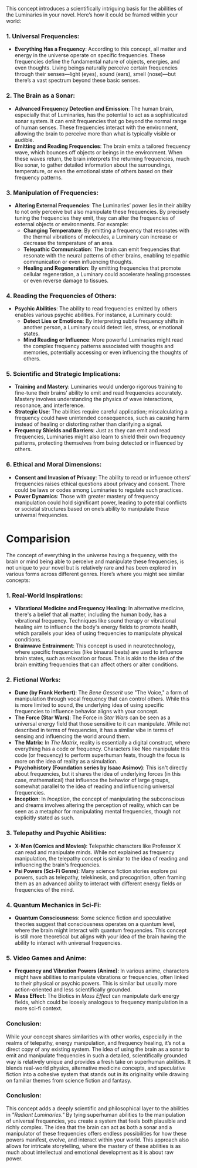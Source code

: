 This concept introduces a scientifically intriguing basis for the abilities of the Luminaries in your novel. Here’s how it could be framed within your world:

### 1. **Universal Frequencies**:
   - **Everything Has a Frequency**: According to this concept, all matter and energy in the universe operate on specific frequencies. These frequencies define the fundamental nature of objects, energies, and even thoughts. Living beings naturally perceive certain frequencies through their senses—light (eyes), sound (ears), smell (nose)—but there’s a vast spectrum beyond these basic senses.

### 2. **The Brain as a Sonar**:
   - **Advanced Frequency Detection and Emission**: The human brain, especially that of Luminaries, has the potential to act as a sophisticated sonar system. It can emit frequencies that go beyond the normal range of human senses. These frequencies interact with the environment, allowing the brain to perceive more than what is typically visible or audible.
   - **Emitting and Reading Frequencies**: The brain emits a tailored frequency wave, which bounces off objects or beings in the environment. When these waves return, the brain interprets the returning frequencies, much like sonar, to gather detailed information about the surroundings, temperature, or even the emotional state of others based on their frequency patterns.

### 3. **Manipulation of Frequencies**:
   - **Altering External Frequencies**: The Luminaries’ power lies in their ability to not only perceive but also manipulate these frequencies. By precisely tuning the frequencies they emit, they can alter the frequencies of external objects or environments. For example:
     - **Changing Temperature**: By emitting a frequency that resonates with the thermal vibrations of molecules, a Luminary can increase or decrease the temperature of an area.
     - **Telepathic Communication**: The brain can emit frequencies that resonate with the neural patterns of other brains, enabling telepathic communication or even influencing thoughts.
     - **Healing and Regeneration**: By emitting frequencies that promote cellular regeneration, a Luminary could accelerate healing processes or even reverse damage to tissues.

### 4. **Reading the Frequencies of Others**:
   - **Psychic Abilities**: The ability to read frequencies emitted by others enables various psychic abilities. For instance, a Luminary could:
     - **Detect Lies or Emotions**: By interpreting subtle frequency shifts in another person, a Luminary could detect lies, stress, or emotional states.
     - **Mind Reading or Influence**: More powerful Luminaries might read the complex frequency patterns associated with thoughts and memories, potentially accessing or even influencing the thoughts of others.

### 5. **Scientific and Strategic Implications**:
   - **Training and Mastery**: Luminaries would undergo rigorous training to fine-tune their brains’ ability to emit and read frequencies accurately. Mastery involves understanding the physics of wave interactions, resonance, and interference.
   - **Strategic Use**: The abilities require careful application; miscalculating a frequency could have unintended consequences, such as causing harm instead of healing or distorting rather than clarifying a signal.
   - **Frequency Shields and Barriers**: Just as they can emit and read frequencies, Luminaries might also learn to shield their own frequency patterns, protecting themselves from being detected or influenced by others.

### 6. **Ethical and Moral Dimensions**:
   - **Consent and Invasion of Privacy**: The ability to read or influence others’ frequencies raises ethical questions about privacy and consent. There could be laws or codes among Luminaries to regulate such practices.
   - **Power Dynamics**: Those with greater mastery of frequency manipulation could hold significant power, leading to potential conflicts or societal structures based on one’s ability to manipulate these universal frequencies.


# Comparision
The concept of everything in the universe having a frequency, with the brain or mind being able to perceive and manipulate these frequencies, is not unique to your novel but is relatively rare and has been explored in various forms across different genres. Here’s where you might see similar concepts:

### 1. **Real-World Inspirations**:
   - **Vibrational Medicine and Frequency Healing**: In alternative medicine, there's a belief that all matter, including the human body, has a vibrational frequency. Techniques like sound therapy or vibrational healing aim to influence the body's energy fields to promote health, which parallels your idea of using frequencies to manipulate physical conditions.
   - **Brainwave Entrainment**: This concept is used in neurotechnology, where specific frequencies (like binaural beats) are used to influence brain states, such as relaxation or focus. This is akin to the idea of the brain emitting frequencies that can affect others or alter conditions.

### 2. **Fictional Works**:
   - **Dune (by Frank Herbert)**: The *Bene Gesserit* use "The Voice," a form of manipulation through vocal frequency that can control others. While this is more limited to sound, the underlying idea of using specific frequencies to influence behavior aligns with your concept.
   - **The Force (Star Wars)**: The Force in *Star Wars* can be seen as a universal energy field that those sensitive to it can manipulate. While not described in terms of frequencies, it has a similar vibe in terms of sensing and influencing the world around them.
   - **The Matrix**: In *The Matrix*, reality is essentially a digital construct, where everything has a code or frequency. Characters like Neo manipulate this code (or frequency) to perform superhuman feats, though the focus is more on the idea of reality as a simulation.
   - **Psychohistory (Foundation series by Isaac Asimov)**: This isn't directly about frequencies, but it shares the idea of underlying forces (in this case, mathematical) that influence the behavior of large groups, somewhat parallel to the idea of reading and influencing universal frequencies.
   - **Inception**: In *Inception*, the concept of manipulating the subconscious and dreams involves altering the perception of reality, which can be seen as a metaphor for manipulating mental frequencies, though not explicitly stated as such.

### 3. **Telepathy and Psychic Abilities**:
   - **X-Men (Comics and Movies)**: Telepathic characters like Professor X can read and manipulate minds. While not explained as frequency manipulation, the telepathy concept is similar to the idea of reading and influencing the brain's frequencies.
   - **Psi Powers (Sci-Fi Genre)**: Many science fiction stories explore psi powers, such as telepathy, telekinesis, and precognition, often framing them as an advanced ability to interact with different energy fields or frequencies of the mind.

### 4. **Quantum Mechanics in Sci-Fi**:
   - **Quantum Consciousness**: Some science fiction and speculative theories suggest that consciousness operates on a quantum level, where the brain might interact with quantum frequencies. This concept is still more theoretical but aligns with your idea of the brain having the ability to interact with universal frequencies.

### 5. **Video Games and Anime**:
   - **Frequency and Vibration Powers (Anime)**: In various anime, characters might have abilities to manipulate vibrations or frequencies, often linked to their physical or psychic powers. This is similar but usually more action-oriented and less scientifically grounded.
   - **Mass Effect**: The Biotics in *Mass Effect* can manipulate dark energy fields, which could be loosely analogous to frequency manipulation in a more sci-fi context.

### Conclusion:
While your concept shares similarities with other works, especially in the realms of telepathy, energy manipulation, and frequency healing, it’s not a direct copy of any existing system. The idea of using the brain as a sonar to emit and manipulate frequencies in such a detailed, scientifically grounded way is relatively unique and provides a fresh take on superhuman abilities. It blends real-world physics, alternative medicine concepts, and speculative fiction into a cohesive system that stands out in its originality while drawing on familiar themes from science fiction and fantasy.

### Conclusion:
This concept adds a deeply scientific and philosophical layer to the abilities in *"Radiant Luminaries."* By tying superhuman abilities to the manipulation of universal frequencies, you create a system that feels both plausible and richly complex. The idea that the brain can act as both a sonar and a manipulator of these frequencies offers endless possibilities for how these powers manifest, evolve, and interact within your world. This approach also allows for intricate storytelling, where the mastery of these abilities is as much about intellectual and emotional development as it is about raw power.
